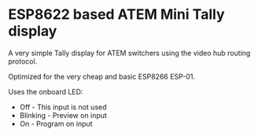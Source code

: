 # ESP8622 based ATEM Mini Tally display

A very simple Tally display for ATEM switchers using the video hub routing protocol.

Optimized for the very cheap and basic ESP8266 ESP-01.

Uses the onboard LED:

* Off - This input is not used
* Blinking - Preview on input
* On - Program on input
